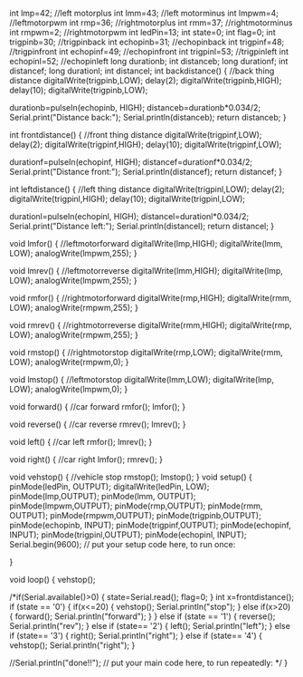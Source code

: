 int lmp=42; //left motorplus
int lmm=43; //left motorminus
int lmpwm=4;  //leftmotorpwm
int rmp=36; //rightmotorplus
int rmm=37; //rightmotorminus
int rmpwm=2;  //rightmotorpwm
int ledPin=13;
int state=0;
int flag=0;
int trigpinb=30;    //trigpinback
int echopinb=31;    //echopinback
int trigpinf=48;    //trigpinfront
int echopinf=49;    //echopinfront
int trigpinl=53;    //trigpinleft
int echopinl=52;    //echopinleft
long durationb;
int distanceb;
long durationf;
int distancef;
long durationl;
int distancel;
int backdistance() {     //back thing distance
  digitalWrite(trigpinb,LOW);
  delay(2);
  digitalWrite(trigpinb,HIGH);
  delay(10);
  digitalWrite(trigpinb,LOW);
  
  durationb=pulseIn(echopinb, HIGH);
  distanceb=durationb*0.034/2;
  Serial.print("Distance back:");
  Serial.println(distanceb);
  return distanceb;
}

int frontdistance() {     //front thing distance
  digitalWrite(trigpinf,LOW);
  delay(2);
  digitalWrite(trigpinf,HIGH);
  delay(10);
  digitalWrite(trigpinf,LOW);
  
  durationf=pulseIn(echopinf, HIGH);
  distancef=durationf*0.034/2;
  Serial.print("Distance front:");
  Serial.println(distancef);
  return distancef;
}

int leftdistance() {     //left thing distance
  digitalWrite(trigpinl,LOW);
  delay(2);
  digitalWrite(trigpinl,HIGH);
  delay(10);
  digitalWrite(trigpinl,LOW);
  
  durationl=pulseIn(echopinl, HIGH);
  distancel=durationl*0.034/2;
  Serial.print("Distance left:");
  Serial.println(distancel);
  return distancel;
}


void lmfor() {      //leftmotorforward
  digitalWrite(lmp,HIGH);
  digitalWrite(lmm, LOW);
  analogWrite(lmpwm,255);
}

void lmrev() {      //leftmotorreverse
  digitalWrite(lmm,HIGH);
  digitalWrite(lmp, LOW);
  analogWrite(lmpwm,255);
}

void rmfor() {    //rightmotorforward
  digitalWrite(rmp,HIGH);
  digitalWrite(rmm, LOW);
  analogWrite(rmpwm,255);
}

void rmrev() {    //rightmotorreverse
  digitalWrite(rmm,HIGH);
  digitalWrite(rmp, LOW);
  analogWrite(rmpwm,255);
}

void rmstop() {    //rightmotorstop
  digitalWrite(rmp,LOW);
  digitalWrite(rmm, LOW);
  analogWrite(rmpwm,0);
}

void lmstop() {      //leftmotorstop
  digitalWrite(lmm,LOW);
  digitalWrite(lmp, LOW);
  analogWrite(lmpwm,0);
}

void forward() {      //car forward
  rmfor();
  lmfor();
}

void reverse() {      //car reverse
  rmrev();
  lmrev();
}

void left() {       //car left
  rmfor();
  lmrev();
}

void right() {      //car right
  lmfor();
  rmrev();
}

void vehstop() {      //vehicle stop
  rmstop();
  lmstop();
}
void setup() {
  pinMode(ledPin, OUTPUT);
  digitalWrite(ledPin, LOW);
  pinMode(lmp,OUTPUT);
  pinMode(lmm, OUTPUT);
  pinMode(lmpwm,OUTPUT);
  pinMode(rmp,OUTPUT);
  pinMode(rmm, OUTPUT);
  pinMode(rmpwm,OUTPUT);
  pinMode(trigpinb,OUTPUT);
  pinMode(echopinb, INPUT);
  pinMode(trigpinf,OUTPUT);
  pinMode(echopinf, INPUT);
  pinMode(trigpinl,OUTPUT);
  pinMode(echopinl, INPUT);
  Serial.begin(9600);
  // put your setup code here, to run once:

}

void loop() {
  vehstop();
  
  /*if(Serial.available()>0) {
    state=Serial.read();
    flag=0;
  }
  int x=frontdistance();
  if (state == '0') {
    if(x<=20) {
    vehstop();
    Serial.println("stop");
    } else if(x>20) {
      forward();
      Serial.println("forward");
    }
  }
   else if (state == '1') {
    reverse();
    Serial.println("rev");
  }
   else if (state== '2') {
    left();
    Serial.println("left");
  }
   else if (state== '3') {
    right();
    Serial.println("right");
  }
  else if (state== '4') {
    vehstop();
    Serial.println("right");
  }
 
  //Serial.println("done!!");
  // put your main code here, to run repeatedly:
*/
}
